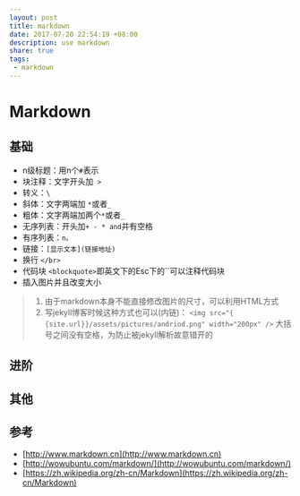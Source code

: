 ```yaml
---
layout: post
title: markdown
date: 2017-07-20 22:54:19 +08:00
description: use markdown
share: true
tags: 
 - markdown
---
```

# Markdown

## 基础
+ n级标题：用n个`#`表示
+ 块注释：文字开头加` >`
+ 转义：`\`
+ 斜体：文字两端加 `*`或者`_`
+ 粗体：文字两端加两个`*`或者`_`
+ 无序列表：开头加`+ - * and`并有空格
+ 有序列表：`n。`
+ 链接：`[显示文本](链接地址)`
+ 换行  `</br>`
+ 代码块 `<blockquote>`即英文下的Esc下的``可以注释代码块
+ 插入图片并且改变大小
> 1. 由于markdown本身不能直接修改图片的尺寸，可以利用HTML方式
>2. 写jekyll博客时候这种方式也可以(内链)：
>`<img src="{ {site.url}}/assets/pictures/andriod.png" width="200px" />`
>大括号之间没有空格，为防止被jekyll解析故意错开的

## 进阶
## 其他
## 参考
+ [http://www.markdown.cn](http://www.markdown.cn)
+ [http://wowubuntu.com/markdown/](http://wowubuntu.com/markdown/)
+ [https://zh.wikipedia.org/zh-cn/Markdown](https://zh.wikipedia.org/zh-cn/Markdown)